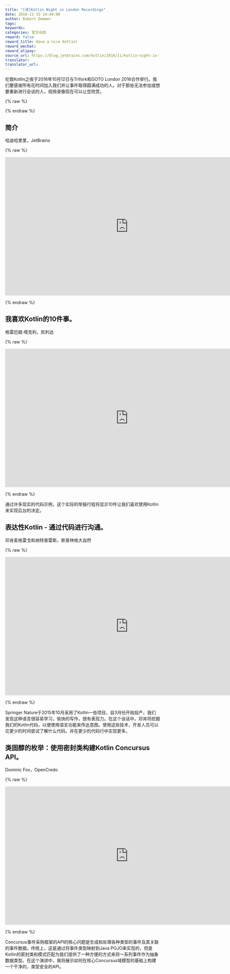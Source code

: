 ```yaml
---
title: "[译]Kotlin Night in London Recordings"
date: 2016-11-15 14:44:00
author: Robert Demmer
tags:
keywords:
categories: 官方动态
reward: false
reward_title: Have a nice Kotlin!
reward_wechat:
reward_alipay:
source_url: https://blog.jetbrains.com/kotlin/2016/11/kotlin-night-in-london-recordings/
translator:
translator_url:
---
```


伦敦Kotlin之夜于2016年10月12日与Trifork和GOTO London 2016合作举行。我们要感谢所有花时间加入我们并让事件取得圆满成功的人。对于那些无法参加或想要重新进行会谈的人，视频录像现在可以让您欣赏。

{% raw %}
<p><span id="more-4337"></span></p>
{% endraw %}

## **简介** <br/>

哈迪哈里里，JetBrains


{% raw %}
<p><iframe allowfullscreen="" frameborder="0" height="450" src="https://www.youtube.com/embed/TMZD1GxAC8E" width="800"></iframe></p>
{% endraw %}

## **我喜欢Kotlin的10件事。** <br/>

格雷厄姆·塔克利，凯利达


{% raw %}
<p><iframe allowfullscreen="" frameborder="0" height="450" src="https://www.youtube.com/embed/cjoalATmuAg" width="800"></iframe></p>
{% endraw %}

通过许多现实的代码示例，这个实际的举报行程将显示10件让我们喜欢使用Kotlin来实现后台的决定。
## **表达性Kotlin  - 通过代码进行沟通。** <br/>

邓肯麦格雷戈和纳特普雷斯，斯普林格大自然


{% raw %}
<p><iframe allowfullscreen="" frameborder="0" height="450" src="https://www.youtube.com/embed/p-AOjgobGR8" width="800"></iframe></p>
{% endraw %}

Springer Nature于2015年10月采用了Kotlin一些项目，自3月份开始投产。我们发现这种语言很容易学习，愉快的写作，很有表现力。在这个谈话中，邓肯将挖掘我们的Kotlin代码，以便使用语言功能来传达意图。使用这些技术，开发人员可以花更少的时间尝试了解什么代码，并在更少的代码行中实现更多。
## **类固醇的枚举：使用密封类构建Kotlin Concursus API。**

Dominic Fox，OpenCredo


{% raw %}
<p><iframe allowfullscreen="" frameborder="0" height="450" src="https://www.youtube.com/embed/fTcTHSc5v2c" width="800"></iframe></p>
{% endraw %}

Concursus事件采购框架的API的核心问题是生成和处理各种类型的事件及其关联的事件数据。传统上，这是通过将事件类型映射到Java POJO来实现的，但是Kotlin的密封类和模式匹配为我们提供了一种方便的方式来将一系列事件作为抽象数据类型。在这个演讲中，我将展示如何在核心Concursus域模型的基础上构建一个干净的，类型安全的API。
